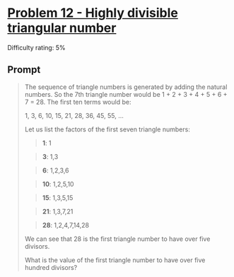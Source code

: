 # [Problem 12 - Highly divisible triangular number](https://projecteuler.net/problem=12)

Difficulty rating: 5%

## Prompt

> The sequence of triangle numbers is generated by adding the natural numbers. So the 7th triangle number would be 1 + 2 + 3 + 4 + 5 + 6 + 7 = 28. The first ten terms would be:
>
> 1, 3, 6, 10, 15, 21, 28, 36, 45, 55, ...
>
> Let us list the factors of the first seven triangle numbers:
>
> > **1**: 1  
>
> > **3**: 1,3  
>
> > **6**: 1,2,3,6  
>
> > **10**: 1,2,5,10  
>
> > **15**: 1,3,5,15  
>
> > **21**: 1,3,7,21  
>
> > **28**: 1,2,4,7,14,28
>
> We can see that 28 is the first triangle number to have over five divisors.
>
> What is the value of the first triangle number to have over five hundred divisors?